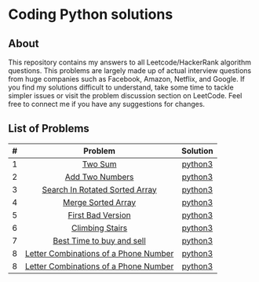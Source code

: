 # Coding Python solutions
## About
This repository contains my answers to all Leetcode/HackerRank algorithm questions. This problems are largely made up of actual interview questions from huge companies such as Facebook, Amazon, Netflix, and Google. If you find my solutions difficult to understand, take some time to tackle simpler issues or visit the problem discussion section on LeetCode. Feel free to connect me if you have any suggestions for changes.

## List of Problems
| # | Problem | Solution |
| :----: | :-----------------------------: | :----: |
| 1 | [Two Sum](https://leetcode.com/problems/two-sum/)| [python3](https://github.com/sushant097/Data-Structure-Algorithms-Collections-Python/blob/master/coding_solutions/interview_related/TwoSum.py) |
| 2 | [Add Two Numbers](https://leetcode.com/problems/add-two-numbers/)| [python3](https://github.com/sushant097/Data-Structure-Algorithms-Collections-Python/blob/master/coding_solutions/interview_related/AddTwoNum.py) |
| 3 | [Search In Rotated Sorted Array](https://leetcode.com/problems/search-in-rotated-sorted-array/)| [python3](https://github.com/sushant097/Data-Structure-Algorithms-Collections-Python/blob/master/coding_solutions/interview_related/SearchInRotatedSortedArray.py) |
| 4 | [Merge Sorted Array](https://leetcode.com/problems/merge-sorted-array/)| [python3](https://github.com/sushant097/Data-Structure-Algorithms-Collections-Python/blob/master/coding_solutions/interview_related/MergeSorted.py) |
| 5 | [First Bad Version](https://leetcode.com/problems/first-bad-version/)| [python3](https://github.com/sushant097/Data-Structure-Algorithms-Collections-Python/blob/master/coding_solutions/interview_related/FirstBadVersion.py) |
| 6 | [Climbing Stairs](https://leetcode.com/problems/best-time-to-buy-and-sell-stock/)| [python3](https://github.com/sushant097/Data-Structure-Algorithms-Collections-Python/blob/master/coding_solutions/interview_related/[DP]ClimbingStairs.py) |
| 7 | [Best Time to buy and sell](https://leetcode.com/problems/maximum-subarray/)| [python3](https://github.com/sushant097/Data-Structure-Algorithms-Collections-Python/blob/master/coding_solutions/interview_related/[DP]BestTimeToBuySell.py) |
| 8 | [Letter Combinations of a Phone Number](https://leetcode.com/problems/letter-combinations-of-a-phone-number/)| [python3](https://github.com/sushant097/Data-Structure-Algorithms-Collections-Python/blob/master/coding_solutions/interview_related/LetterCombinationOfPhoneNumber.py) |
| 8 | [Letter Combinations of a Phone Number](https://leetcode.com/problems/letter-combinations-of-a-phone-number/)| [python3](https://github.com/sushant097/Data-Structure-Algorithms-Collections-Python/blob/master/coding_solutions/interview_related/LetterCombinationOfPhoneNumber.py) |
 
